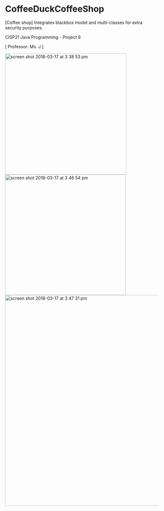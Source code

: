 # CoffeeDuckCoffeeShop
[Coffee shop] Integrates blackbox model and multi-classes for extra security purposes.

CISP21 Java Programming - Project 6

[ Professor: Ms. J ]

<img width="397" alt="screen shot 2018-03-17 at 3 38 53 pm" src="https://user-images.githubusercontent.com/2395780/37560714-becb1da4-29fa-11e8-9ad4-03bc9713817d.png">
<img width="395" alt="screen shot 2018-03-17 at 3 46 54 pm" src="https://user-images.githubusercontent.com/2395780/37560713-beb3dedc-29fa-11e8-8e7d-f92f891cf0d9.png">
<img width="691" alt="screen shot 2018-03-17 at 3 47 31 pm" src="https://user-images.githubusercontent.com/2395780/37560715-bee2eb3c-29fa-11e8-864c-ffe6694f04b9.png">

